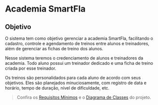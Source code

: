 # Academia SmartFla

## Objetivo

O sistema tem como objetivo gerenciar a academia SmartFla, facilitando o cadastro, controle e agendamento de treinos entre alunos e treinadores, além de gerenciar as fichas de treino dos alunos.

Nesse sistema teremos o credenciamento de alunos e treinadores da academia. Todo aluno possui um treinador dedicado e uma ficha de treino criada por esse treinador. 

Os treinos são personalidados para cada aluno de acordo com seus objetivos. Eles são planejados minuciosamente, com registro de data e horário, tempo de duração, nível de dificuldade, etc.

> Confira os [Requisitos Mínimos](/docs/requisitos-minimos.md) e o [Diagrama de Classes](/docs/diagrama-de-calsses.png) do projeto.
